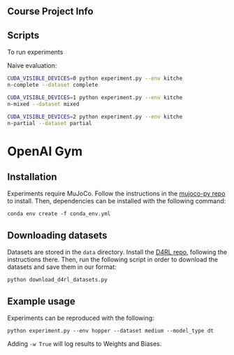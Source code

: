 
## Course Project Info

## Scripts
To run experiments

Naive evaluation: 
``` bash
CUDA_VISIBLE_DEVICES=0 python experiment.py --env kitche
n-complete --dataset complete

CUDA_VISIBLE_DEVICES=1 python experiment.py --env kitche
n-mixed --dataset mixed

CUDA_VISIBLE_DEVICES=2 python experiment.py --env kitche
n-partial --dataset partial
```
# OpenAI Gym

## Installation

Experiments require MuJoCo.
Follow the instructions in the [mujoco-py repo](https://github.com/openai/mujoco-py) to install.
Then, dependencies can be installed with the following command:

```
conda env create -f conda_env.yml
```

## Downloading datasets

Datasets are stored in the `data` directory.
Install the [D4RL repo](https://github.com/rail-berkeley/d4rl), following the instructions there.
Then, run the following script in order to download the datasets and save them in our format:

```
python download_d4rl_datasets.py
```

## Example usage

Experiments can be reproduced with the following:

```
python experiment.py --env hopper --dataset medium --model_type dt
```

Adding `-w True` will log results to Weights and Biases.
